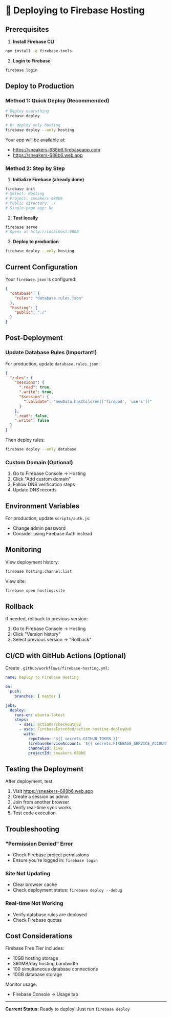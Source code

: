 # 🚀 Deploying to Firebase Hosting

## Prerequisites

1. **Install Firebase CLI**
```bash
npm install -g firebase-tools
```

2. **Login to Firebase**
```bash
firebase login
```

## Deploy to Production

### Method 1: Quick Deploy (Recommended)

```bash
# Deploy everything
firebase deploy

# Or deploy only hosting
firebase deploy --only hosting
```

Your app will be available at:
- https://sneakers-688b6.firebaseapp.com
- https://sneakers-688b6.web.app

### Method 2: Step by Step

1. **Initialize Firebase (already done)**
```bash
firebase init
# Select: Hosting
# Project: sneakers-688b6
# Public directory: ./
# Single-page app: No
```

2. **Test locally**
```bash
firebase serve
# Opens at http://localhost:5000
```

3. **Deploy to production**
```bash
firebase deploy --only hosting
```

## Current Configuration

Your `firebase.json` is configured:
```json
{
  "database": {
    "rules": "database.rules.json"
  },
  "hosting": {
    "public": "./"
  }
}
```

## Post-Deployment

### Update Database Rules (Important!)

For production, update `database.rules.json`:
```json
{
  "rules": {
    "sessions": {
      ".read": true,
      ".write": true,
      "$session": {
        ".validate": "newData.hasChildren(['firepad', 'users'])"
      }
    },
    ".read": false,
    ".write": false
  }
}
```

Then deploy rules:
```bash
firebase deploy --only database
```

### Custom Domain (Optional)

1. Go to Firebase Console → Hosting
2. Click "Add custom domain"
3. Follow DNS verification steps
4. Update DNS records

## Environment Variables

For production, update `scripts/auth.js`:
- Change admin password
- Consider using Firebase Auth instead

## Monitoring

View deployment history:
```bash
firebase hosting:channel:list
```

View site:
```bash
firebase open hosting:site
```

## Rollback

If needed, rollback to previous version:
1. Go to Firebase Console → Hosting
2. Click "Version history"
3. Select previous version → "Rollback"

## CI/CD with GitHub Actions (Optional)

Create `.github/workflows/firebase-hosting.yml`:
```yaml
name: Deploy to Firebase Hosting

on:
  push:
    branches: [ master ]

jobs:
  deploy:
    runs-on: ubuntu-latest
    steps:
      - uses: actions/checkout@v2
      - uses: FirebaseExtended/action-hosting-deploy@v0
        with:
          repoToken: '${{ secrets.GITHUB_TOKEN }}'
          firebaseServiceAccount: '${{ secrets.FIREBASE_SERVICE_ACCOUNT }}'
          channelId: live
          projectId: sneakers-688b6
```

## Testing the Deployment

After deployment, test:
1. Visit https://sneakers-688b6.web.app
2. Create a session as admin
3. Join from another browser
4. Verify real-time sync works
5. Test code execution

## Troubleshooting

### "Permission Denied" Error
- Check Firebase project permissions
- Ensure you're logged in: `firebase login`

### Site Not Updating
- Clear browser cache
- Check deployment status: `firebase deploy --debug`

### Real-time Not Working
- Verify database rules are deployed
- Check Firebase quotas

## Cost Considerations

Firebase Free Tier includes:
- 10GB hosting storage
- 360MB/day hosting bandwidth  
- 100 simultaneous database connections
- 10GB database storage

Monitor usage:
- Firebase Console → Usage tab

---

**Current Status:** Ready to deploy! Just run `firebase deploy`